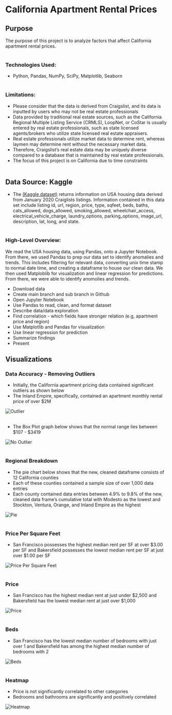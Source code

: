 # California Apartment Rental Prices

## Purpose

The purpose of this project is to analyze factors that affect California apartment rental prices.
<br></br>

### Technologies Used:
* Python, Pandas, NumPy, SciPy, Matplotlib, Seaborn
<br></br>

### Limitations:
* Please consider that the data is derived from Craigslist, and its data is inputted by users who may not be real estate professionals 
* Data provided by traditional real estate sources, such as the California Regional Multiple Listing Service (CRMLS), LoopNet, or CoStar is usually entered by real estate professionals, such as state licensed agents/brokers who utilize state licensed real estate appraisers.
* Real estate professionals utilize market data to determine rent, whereas laymen may determine rent without the necessary market data. 
* Therefore, Craigslist’s real estate data may be uniquely diverse compared to a database that is maintained by real estate professionals.   
* The focus of this project is on California due to time constraints
<br></br>

## Data Source: Kaggle
* The [(Kaggle dataset)](https://www.kaggle.com/austinreese/usa-housing-listings) returns information on USA housing data derived from January 2020 Craiglists listings. Information contained in this data set include listing id, url, region, price, type, sqfeet, beds, baths, cats_allowed, dogs_allowed, smoking_allowed, wheelchair_access, electrical_vehicle_charge, laundry_options, parking_options, image_url, description, lat, long, and state. 
<br></br>


### High-Level Overview:
We read the USA housing data, using Pandas, onto a Jupyter Notebook. From there, we used Pandas to prep our data set to identify anomalies and trends. This includes filtering for relevant data, converting unix time stamp to normal date time, and creating a dataframe to house our clean data. We then used Matploblib for visualization and linear regression for predictions. From there, we were able to identify anomolies and trends.

* Download data
* Create main branch and sub branch in Github
* Open Jupyter Notebook
* Use Pandas to read, clean, and format dataset
* Describe data/data exploration 
* Find correlation - which fields have stronger relation (e.g, apartment price and region)
* Use Matplotlib and Pandas for visualization
* Use linear regression for prediction
* Summarize findings
* Present 

## Visualizations
### Data Accuracy - Removing Outliers
* Initially, the California apartment pricing data contained significant outliers as shown below
* The Inland Empire, specifically, contained an apartment monthly rental price of over $2M 

![Outlier](Visualizations/Box_Plot/Outliers.png)
<br></br>


* The Box Plot graph below shows that the normal range lies between $107 - $3419

![No Outlier](Visualizations/Box_Plot/No_Outliers.png)
<br></br>

### Regional Breakdown
* The pie chart below shows that the new, cleaned dataframe consists of 12 California counties  
* Each of these counties contained a sample size of over 1,000 data entries 
* Each county contained data entries between 4.9% to 9.8% of the new, cleaned data frame’s cumulative total with Modesto as the lowest and Stockton, Ventura, Orange, and Inland Empire as the highest

![Pie](Visualizations/Pie/Region_pie.png)
<br></br>

### Price Per Square Feet
* San Francisco possesses the highest median rent per SF at over $3.00 per SF and Bakersfield possesses the lowest median rent per SF at just over $1.00 per SF


![Price Per Square Feet](Visualizations/Bar/Region_vs_Price_per_sqfeet.png)
<br></br>

### Price 
* San Francisco has the highest median rent at just under $2,500 and Bakersfield has the lowest median rent at just over $1,000


![Price](Visualizations/Scatter/Region_vs_Price.png)
<br></br>

### Beds
* San Francisco has the lowest median number of bedrooms with just over 1 and Bakersfield has among the highest median number of bedrooms with 2
 


![Beds](Visualizations/Bar/Region_vs_Beds.png)
<br></br>

### Heatmap
* Price is not significantly correlated to other categories  
* Bedrooms and bathrooms are significantly and positively correlated  





![Heatmap](Visualizations/Heatmap/CA_apt.png)
<br></br>









